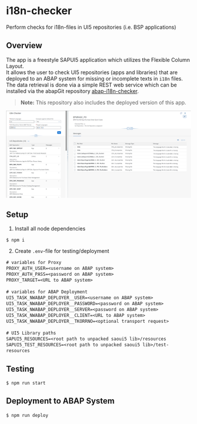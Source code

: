 # i18n-checker
Perform checks for i18n-files in UI5 repositories (i.e. BSP applications)

## Overview
The app is a freestyle SAPUI5 application which utilizes the Flexible Column Layout.  
It allows the user to check UI5 repositories (apps and libraries) that are deployed to an ABAP system for missing or incomplete texts in `i18n` files.  
The data retrieval is done via a simple REST web service which can be installed via the abapGit repository [abap-i18n-checker](https://github.com/stockba/abap-i18n-checker). 
> **Note:** This repository also includes the deployed version of this app.

![image](img/app-design.png)

## Setup
1) Install all node dependencies
```
$ npm i
```
2) Create `.env`-file for testing/deployment
```env
# variables for Proxy
PROXY_AUTH_USER=<username on ABAP system>
PROXY_AUTH_PASS=<password on ABAP system>
PROXY_TARGET=<URL to ABAP system>

# variables for ABAP Deployment
UI5_TASK_NWABAP_DEPLOYER__USER=<username on ABAP system>
UI5_TASK_NWABAP_DEPLOYER__PASSWORD=<password on ABAP system>
UI5_TASK_NWABAP_DEPLOYER__SERVER=<password on ABAP system>
UI5_TASK_NWABAP_DEPLOYER__CLIENT=<URL to ABAP system>
UI5_TASK_NWABAP_DEPLOYER__TKORRNO=<optional transport request>

# UI5 Library paths
SAPUI5_RESOURCES=<root path to unpacked saoui5 lib>/resources
SAPUI5_TEST_RESOURCES=<root path to unpacked saoui5 lib>/test-resources
```

## Testing
```
$ npm run start
```

## Deployment to ABAP System
```
$ npm run deploy
```
